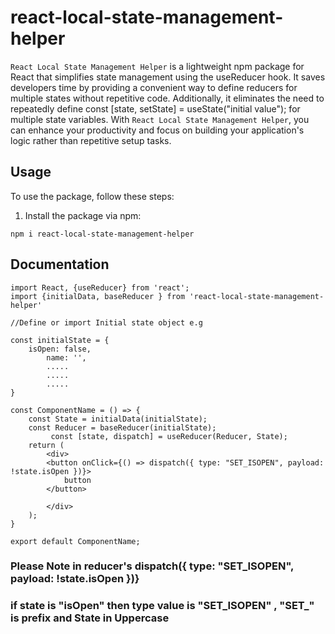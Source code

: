 # react-local-state-management-helper

`React Local State Management Helper` is a lightweight npm package for React that simplifies state management using the useReducer hook. It saves developers time by providing a convenient way to define reducers for multiple states without repetitive code. Additionally, it  eliminates the need to repeatedly define const [state, setState] = useState("initial value"); for multiple state variables. With `React Local State Management Helper`, you can enhance your productivity and focus on building your application's logic rather than repetitive setup tasks.

## Usage

To use the package, follow these steps:

1. Install the package via npm:

```shell
npm i react-local-state-management-helper
```

## Documentation

```shell
import React, {useReducer} from 'react';
import {initialData, baseReducer } from 'react-local-state-management-helper'

//Define or import Initial state object e.g

const initialState = {
    isOpen: false,
		name: '',
		.....
		.....
		.....
}

const ComponentName = () => {
    const State = initialData(initialState);
    const Reducer = baseReducer(initialState);
		 const [state, dispatch] = useReducer(Reducer, State);
    return (
        <div>
        <button onClick={() => dispatch({ type: "SET_ISOPEN", payload: !state.isOpen })}>
        	button
      	</button>

        </div>
    );
}

export default ComponentName;

```

### Please Note in reducer's dispatch({ type: "SET_ISOPEN", payload: !state.isOpen })}
### if state  is "isOpen" then type value is "SET_ISOPEN" , "SET_" is prefix and State in Uppercase

